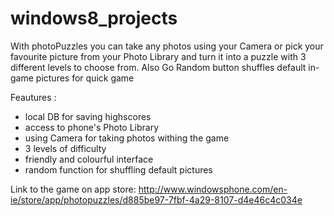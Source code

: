 windows8_projects
=================

With photoPuzzles you can take any photos using your Camera or pick your favourite picture from your Photo Library 
and turn it into a puzzle with 3 different levels to choose from. Also Go Random button shuffles default in-game 
pictures for quick game

Feautures :
- local DB for saving highscores
- access to phone's Photo Library
- using Camera for taking photos withing the game
- 3 levels of difficulty
- friendly and colourful interface
- random function for shuffling default pictures

Link to the game on app store:
http://www.windowsphone.com/en-ie/store/app/photopuzzles/d885be97-7fbf-4a29-8107-d4e46c4c034e

